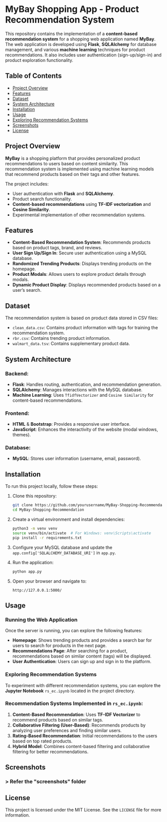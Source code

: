 
# MyBay Shopping App - Product Recommendation System

This repository contains the implementation of a **content-based recommendation system** for a shopping web application named **MyBay**. The web application is developed using **Flask**, **SQLAlchemy** for database management, and various **machine learning** techniques for product recommendations. It also includes user authentication (sign-up/sign-in) and product exploration functionality.

## Table of Contents
- [Project Overview](#project-overview)
- [Features](#features)
- [Dataset](#dataset)
- [System Architecture](#system-architecture)
- [Installation](#installation)
- [Usage](#usage)
- [Exploring Recommendation Systems](#exploring-recommendation-systems)
- [Screenshots](#screenshots)
- [License](#license)

## Project Overview

**MyBay** is a shopping platform that provides personalized product recommendations to users based on content similarity. This recommendation system is implemented using machine learning models that recommend products based on their tags and other features.

The project includes:
- User authentication with **Flask** and **SQLAlchemy**.
- Product search functionality.
- **Content-based recommendations** using **TF-IDF vectorization** and **Cosine Similarity**.
- Experimental implementation of other recommendation systems.

## Features

- **Content-Based Recommendation System**: Recommends products based on product tags, brand, and reviews.
- **User Sign Up/Sign In**: Secure user authentication using a MySQL database.
- **Randomized Trending Products**: Displays trending products on the homepage.
- **Product Modals**: Allows users to explore product details through modals.
- **Dynamic Product Display**: Displays recommended products based on a user’s search.

## Dataset

The recommendation system is based on product data stored in CSV files:
- `clean_data.csv`: Contains product information with tags for training the recommendation system.
- `rbr.csv`: Contains trending product information.
- `walmart_data.tsv`: Contains supplementary product data.

## System Architecture

### Backend:
- **Flask**: Handles routing, authentication, and recommendation generation.
- **SQLAlchemy**: Manages interactions with the MySQL database.
- **Machine Learning**: Uses `TfidfVectorizer` and `Cosine Similarity` for content-based recommendations.

### Frontend:
- **HTML** & **Bootstrap**: Provides a responsive user interface.
- **JavaScript**: Enhances the interactivity of the website (modal windows, themes).

### Database:
- **MySQL**: Stores user information (username, email, password).

## Installation

To run this project locally, follow these steps:

1. Clone this repository:
   ```bash
   git clone https://github.com/yourusername/MyBay-Shopping-Recommendation.git
   cd MyBay-Shopping-Recommendation
   ```

2. Create a virtual environment and install dependencies:
   ```bash
   python3 -m venv venv
   source venv/bin/activate  # For Windows: venv\Scripts\activate
   pip install -r requirements.txt
   ```

3. Configure your MySQL database and update the `app.config['SQLALCHEMY_DATABASE_URI']` in `app.py`.

4. Run the application:
   ```bash
   python app.py
   ```

5. Open your browser and navigate to:
   ```
   http://127.0.0.1:5000/
   ```

## Usage

### Running the Web Application
Once the server is running, you can explore the following features:
- **Homepage**: Shows trending products and provides a search bar for users to search for products in the next page.
- **Recommendations Page**: After searching for a product, recommendations based on similar content (tags) will be displayed.
- **User Authentication**: Users can sign up and sign in to the platform.

### Exploring Recommendation Systems
To experiment with different recommendation systems, you can explore the **Jupyter Notebook** `rs_ec.ipynb` located in the project directory. 

### Recommendation Systems Implemented in `rs_ec.ipynb`:
1. **Content-Based Recommendation**: Uses **TF-IDF Vectorizer** to recommend products based on similar tags.
2. **Collaborative Filtering (User-Based)**: Recommends products by analyzing user preferences and finding similar users.
4. **Rating-Based Recommendation**: Initial recommendations to the users based on top rated products.
5. **Hybrid Model**: Combines content-based filtering and collaborative filtering for better recommendations.

## Screenshots

### > Refer the "screenshots" folder


## License
This project is licensed under the MIT License. See the `LICENSE` file for more information.
